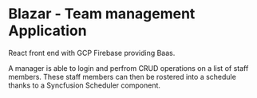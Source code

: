 # Blazar - Team management Application

React front end with GCP Firebase providing Baas. 

A manager is able to login and perfrom CRUD operations on a list of staff members. These staff members can then be rostered into a schedule thanks to a Syncfusion Scheduler component.


